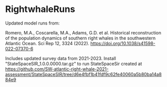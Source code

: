 # RightwhaleRuns
Updated model runs from:

Romero, M.A., Coscarella, M.A., Adams, G.D. et al. Historical reconstruction of the population dynamics of southern right whales in the southwestern Atlantic Ocean. Sci Rep 12, 3324 (2022). https://doi.org/10.1038/s41598-022-07370-6

Includes updated survey data from 2021-2023. Install "StateSpaceSIR_1.0.0.0000.tar.gz" to run StateSpaceSir created at https://github.com/SW-atlantic-right-whale-2021-assessment/StateSpaceSIR/tree/d6e4fbf1b41fdf9c62fe40060a5b80ba14a884e9